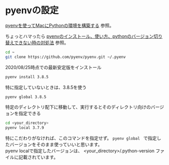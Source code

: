 # pyenvの設定


[pyenvを使ってMacにPythonの環境を構築する](https://qiita.com/1000ch/items/93841f76ea52551b6a97)
参照。

ちょっとハマったら
[pyenvのインストール、使い方、pythonのバージョン切り替えできない時の対処法](https://qiita.com/koooooo/items/b21d87ffe2b56d0c589b)
参照。


```zsh
cd ~
git clone https://github.com/pyenv/pyenv.git ~/.pyenv
```

2020/08/25時点での最新安定版をインストール
```zsh
pyenv install 3.8.5
```

特に指定していないときは、3.8.5を使う
```zsh
pyenv global 3.8.5
```


特定のディレクトリ配下に移動して、実行するとそのディレクトリ向けのバージョンを指定できる  
```zsh
cd <your_directory>
pyenv local 3.7.9
```
特にこだわりがなければ、このコマンドを指定せず。
 ``` pyenv global  ``` で指定したバージョンをそのまま使っていいと思います。  
pyenv localで指定したバージョンは、
<your_directory>/.python-version ファイルに記載されています。
